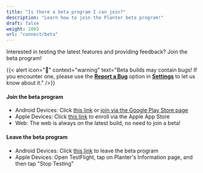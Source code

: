 ```yaml
---
title: "Is there a beta program I can join?"
description: "Learn how to join the Planter beta program!"
draft: false
weight: 1003
url: "connect/beta"
---
```


Interested in testing the latest features and providing feedback? Join the beta program!

{{< alert icon="🐛" context="warning" text="Beta builds may contain bugs! If you encounter one, please use the [**Report a Bug**](../contact-us/#report-a-bug) option in [**Settings**](https://planter.garden/settings) to let us know about it." />}}

#### Join the beta program
- Android Devices: Click [this link](https://play.google.com/apps/testing/com.perculacreative.peter.gardenplanner) or [join via the Google Play Store page](https://play.google.com/store/apps/details?id=com.perculacreative.peter.gardenplanner)
- Apple Devices: Click [this link](https://testflight.apple.com/join/zMlYVV7J) to enroll via the Apple App Store
- Web: The web is always on the latest build, no need to join a beta!

#### Leave the beta program
- Android Devices: Click [this link](https://play.google.com/apps/testing/com.perculacreative.peter.gardenplanner) to leave the beta program
- Apple Devices: Open TestFlight, tap on Planter's Information page, and then tap "Stop Testing"
